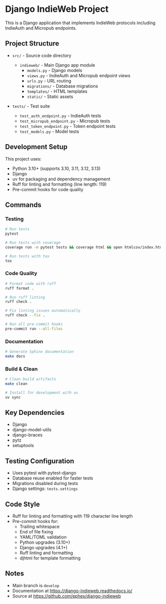 # Django IndieWeb Project

This is a Django application that implements IndieWeb protocols including IndieAuth and Micropub endpoints.

## Project Structure

- `src/` - Source code directory
  - `indieweb/` - Main Django app module
    - `models.py` - Django models
    - `views.py` - IndieAuth and Micropub endpoint views
    - `urls.py` - URL routing
    - `migrations/` - Database migrations
    - `templates/` - HTML templates
    - `static/` - Static assets

- `tests/` - Test suite
  - `test_auth_endpoint.py` - IndieAuth tests
  - `test_micropub_endpoint.py` - Micropub tests
  - `test_token_endpoint.py` - Token endpoint tests
  - `test_models.py` - Model tests

## Development Setup

This project uses:
- Python 3.10+ (supports 3.10, 3.11, 3.12, 3.13)
- Django
- uv for packaging and dependency management
- Ruff for linting and formatting (line length: 119)
- Pre-commit hooks for code quality

## Commands

### Testing
```bash
# Run tests
pytest

# Run tests with coverage
coverage run -m pytest tests && coverage html && open htmlcov/index.html

# Run tests with tox
tox
```

### Code Quality
```bash
# Format code with ruff
ruff format .

# Run ruff linting
ruff check .

# Fix linting issues automatically
ruff check --fix .

# Run all pre-commit hooks
pre-commit run --all-files
```

### Documentation
```bash
# Generate Sphinx documentation
make docs
```

### Build & Clean
```bash
# Clean build artifacts
make clean

# Install for development with uv
uv sync
```

## Key Dependencies

- Django
- django-model-utils
- django-braces
- pytz
- setuptools

## Testing Configuration

- Uses pytest with pytest-django
- Database reuse enabled for faster tests
- Migrations disabled during tests
- Django settings: `tests.settings`

## Code Style

- Ruff for linting and formatting with 119 character line length
- Pre-commit hooks for:
  - Trailing whitespace
  - End of file fixing
  - YAML/TOML validation
  - Python upgrades (3.10+)
  - Django upgrades (4.1+)
  - Ruff linting and formatting
  - djhtml for template formatting

## Notes

- Main branch is `develop`
- Documentation at https://django-indieweb.readthedocs.io/
- Source at https://github.com/ephes/django-indieweb
